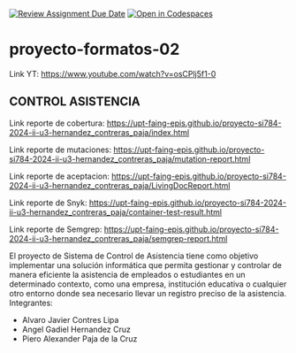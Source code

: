 [![Review Assignment Due Date](https://classroom.github.com/assets/deadline-readme-button-22041afd0340ce965d47ae6ef1cefeee28c7c493a6346c4f15d667ab976d596c.svg)](https://classroom.github.com/a/-i7BWR5S)
[![Open in Codespaces](https://classroom.github.com/assets/launch-codespace-2972f46106e565e64193e422d61a12cf1da4916b45550586e14ef0a7c637dd04.svg)](https://classroom.github.com/open-in-codespaces?assignment_repo_id=17274511)
# proyecto-formatos-02

Link YT: https://www.youtube.com/watch?v=osCPlj5f1-0

## **CONTROL ASISTENCIA**

Link reporte de cobertura:
https://upt-faing-epis.github.io/proyecto-si784-2024-ii-u3-hernandez_contreras_paja/index.html

Link reporte de mutaciones: 
https://upt-faing-epis.github.io/proyecto-si784-2024-ii-u3-hernandez_contreras_paja/mutation-report.html

Link reporte de aceptacion:
https://upt-faing-epis.github.io/proyecto-si784-2024-ii-u3-hernandez_contreras_paja/LivingDocReport.html

Link reporte de Snyk:
https://upt-faing-epis.github.io/proyecto-si784-2024-ii-u3-hernandez_contreras_paja/container-test-result.html

Link reporte de Semgrep:
https://upt-faing-epis.github.io/proyecto-si784-2024-ii-u3-hernandez_contreras_paja/semgrep-report.html

El proyecto de Sistema de Control de Asistencia tiene como objetivo implementar una solución informática que permita gestionar y controlar de manera eficiente la asistencia de empleados o estudiantes en un determinado contexto, como una empresa, institución educativa o cualquier otro entorno donde sea necesario llevar un registro preciso de la asistencia. Integrantes:

* Alvaro Javier Contres Lipa
* Angel Gadiel Hernandez Cruz
* Piero Alexander Paja de la Cruz
